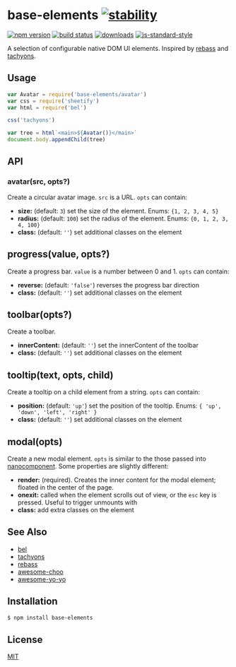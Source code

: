 # base-elements [![stability][0]][1]
[![npm version][2]][3] [![build status][4]][5]
[![downloads][8]][9] [![js-standard-style][10]][11]

A selection of configurable native DOM UI elements. Inspired by
[rebass](https://rebass-beta.now.sh) and
[tachyons](https://github.com/mrmrs/tachyons).

## Usage
```js
var Avatar = require('base-elements/avatar')
var css = require('sheetify')
var html = require('bel')

css('tachyons')

var tree = html`<main>${Avatar()}</main>`
document.body.appendChild(tree)
```

## API
### avatar(src, opts?)
Create a circular avatar image.
`src` is a URL. `opts` can contain:
- __size:__ (default: `3`) set the size of the element. Enums: `{1, 2, 3, 4,
  5}`
- __radius:__ (default: `100`) set the radius of the element. Enums:
  `{0, 1, 2, 3, 4, 100}`
- __class:__ (default: `''`) set additional classes on the element

## progress(value, opts?)
Create a progress bar.
`value` is a number between 0 and 1. `opts` can contain:
- __reverse:__ (default: `'false'`) reverses the progress bar direction
- __class:__ (default: `''`) set additional classes on the element

## toolbar(opts?)
Create a toolbar.
- __innerContent:__ (default: `''`) set the innerContent of the toolbar
- __class:__ (default: `''`) set additional classes on the element

## tooltip(text, opts, child)
Create a tooltip on a child element from a string. `opts` can contain:
- __position:__ (default: `'up'`) set the position of the tooltip. Enums:
  `{ 'up', 'down', 'left', 'right' }`
- __class:__ (default: `''`) set additional classes on the element

## modal(opts)
Create a new modal element. `opts` is similar to the those passed into
[nanocomponent][nc]. Some properties are slightly different:
- __render:__ (required). Creates the inner content for the modal element;
  floated in the center of the page.
- __onexit:__ called when the element scrolls out of view, or the `esc` key is
  pressed. Useful to trigger unmounts with
- __class:__ add extra classes on the element

## See Also
- [bel](https://github.com/shama/bel)
- [tachyons](https://github.com/mrmrs/tachyons)
- [rebass](https://rebass-beta.now.sh)
- [awesome-choo](https://github.com/yerkopalma/awesome-choo)
- [awesome-yo-yo](https://github.com/sethvincent/awesome-yo-yo)

## Installation
```sh
$ npm install base-elements
```

## License
[MIT](https://tldrlegal.com/license/mit-license)

[0]: https://img.shields.io/badge/stability-experimental-orange.svg?style=flat-square
[1]: https://nodejs.org/api/documentation.html#documentation_stability_index
[2]: https://img.shields.io/npm/v/base-elements.svg?style=flat-square
[3]: https://npmjs.org/package/base-elements
[4]: https://img.shields.io/travis/yoshuawuyts/base-elements/master.svg?style=flat-square
[5]: https://travis-ci.org/yoshuawuyts/base-elements
[8]: http://img.shields.io/npm/dm/base-elements.svg?style=flat-square
[9]: https://npmjs.org/package/base-elements
[10]: https://img.shields.io/badge/code%20style-standard-brightgreen.svg?style=flat-square
[11]: https://github.com/feross/standard
[nc]: https://github.com/yoshuawuyts/nanocomponent/
